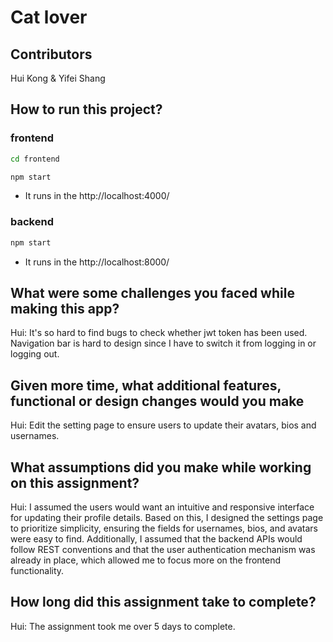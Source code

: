 # Cat lover
## Contributors
Hui Kong & Yifei Shang

## How to run this project?
### frontend
```bash
cd frontend
```
```bash
npm start
```
- It runs in the http://localhost:4000/
### backend
```bash
npm start
```
- It runs in the http://localhost:8000/

## What were some challenges you faced while making this app?
Hui: It's so hard to find bugs to check whether jwt token has been used. Navigation bar is hard to design since I have to switch it from logging in or logging out.

## Given more time, what additional features, functional or design changes would you make
Hui: Edit the setting page to ensure users to update their avatars, bios and usernames.

## What assumptions did you make while working on this assignment?
Hui: I assumed the users would want an intuitive and responsive interface for updating their profile details. Based on this, I designed the settings page to prioritize simplicity, ensuring the fields for usernames, bios, and avatars were easy to find. Additionally, I assumed that the backend APIs would follow REST conventions and that the user authentication mechanism was already in place, which allowed me to focus more on the frontend functionality.

## How long did this assignment take to complete?
Hui: The assignment took me over 5 days to complete.

